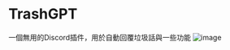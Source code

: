 # TrashGPT
一個無用的Discord插件，用於自動回覆垃圾話與一些功能
![image](https://github.com/GenMannnnnn/TrashGPT/assets/103882774/159912a3-ff6b-4cfe-a0fe-872947556f5c)
